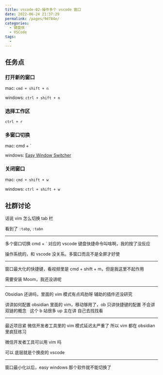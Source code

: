 ```yaml
---
title: vscode-02-操作多个 vscode 窗口
date: 2022-06-24 21:37:29
permalink: /pages/9d784e/
categories:
  - 键盘侠
  - VSCode
tags:
  -
---
```


## 任务点

### 打开新的窗口

mac: `cmd + shift + n`

windows: `ctrl + shift + n`

### 选择工作区

`ctrl + r`

### 多窗口切换

mac: cmd + \`

windows: [Easy Window Switcher](https://www.appinn.com/easy-window-switcher/)

### 关闭窗口

mac: `cmd + shift + w`

windows: `ctrl + shift + w`

## 社群讨论

话说 vim 怎么切换 tab 栏

看到了 `:tabp`, `:tabn`

<hr />

多个窗口切换 cmd + ` 对应的 vscode 键盘快捷命令叫啥啊，我的按了没反应

操作系统的，和 vscode 没关系。多窗口而且不是全屏才好使

<hr />

窗口最大化的快捷键，看视频里是 cmd + shift + m，但是我这里不起作用

需要安装 Moom，我还没讲呢

<hr />

Obsidian 还讲吗，里面的 vim 模式有点鸡肋呀 辅助的插件还没研究

讲讲如何配置 obsidian 里面的 vim，移动够用了，ob 只讲快捷键的配置 不会讲双链的概念   这个 b 站很多 up 主在讲 自己去找找看

<hr />

最近项目紧 微信开发者工具里的 vim 模式延迟太严重了 所以 vim 都在 obsidian 里疯狂练习

微信开发者工具可以用 vim 吗

可以 底层就是个换皮的 vscode

<hr />

窗口最小化以后，easy windows 那个软件就不能切换了
